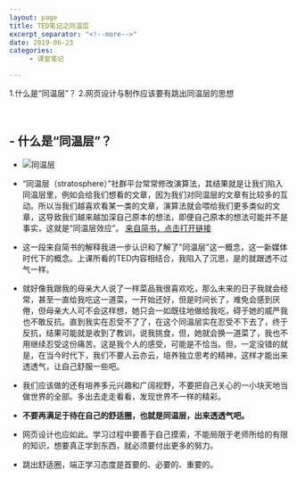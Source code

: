 ```yaml
---
layout: page
title: TED笔记之同温层
excerpt_separator: "<!--more-->"
date: 2019-06-23
categories:
     - 课堂笔记

---
```

1.什么是“同温层”？
2.网页设计与制作应该要有跳出同温层的思想
<!--more-->
&nbsp;
## -  **什么是“同温层”？** 
- ![同温层](https://gitee.com/EdisonQXF/entertainment-and-design-ted/raw/master/Images/%E5%90%8C%E6%B8%A9.png "在这里输入图片标题")
- “同温层（stratosphere）”社群平台常常修改演算法，其结果就是让我们陷入同温层里，例如会给我们想看的文章，因为我们对同温层的文章有比较多的互动。所以当我们越喜欢看某一类的文章，演算法就会喂给我们更多类似的文章，这导致我们越来越加深自己原本的想法，即便自己原本的想法可能并不是事实，这就是“同温层效应”。
[来自简书，点击打开链接](https://www.jianshu.com/p/f4d8a39c1819)

- 这一段来自简书的解释我进一步认识和了解了"同温层"这一概念，这一新媒体时代下的概念。上课所看的TED内容相结合，我陷入了沉思，是的就跟透不过气一样。
- 就好像我跟我的母亲大人说了一样菜品我很喜欢吃，那么未来的日子我就会经常，甚至一直给我吃这一道菜，一开始还好，但是时间长了，难免会感到厌倦，但母亲大人可不会这样想，她只会一如既往地做给我吃，碍于她的威严我也不敢反抗。直到我实在忍受不了了，在这个同温层实在忍受不下去了，终于反抗，结果可能就是收到了教训，说我挑食，但，她就会换一道菜了，我也不用继续忍受这份痛苦。这是我个人的感受，可能是不恰当。但，一定没错的就是，在当今时代下，我们不要人云亦云，培养独立思考的精神，这样才能出来透透气，让自己舒服一些吧。


- 我们应该做的还有培养多元兴趣和广阔视野，不要把自己关心的一小块天地当做世界的全部。多出去走走看看，发现世界不一样的精彩。

-  **不要再满足于待在自己的舒适圈，也就是同温层，出来透透气吧。** 
- 网页设计也应如此。学习过程中要善于自己摸索，不能局限于老师所给的有限的知识，想要真正学到东西，就必须要付出更多的努力。
- 跳出舒适圈，端正学习态度是首要的、必要的、重要的。